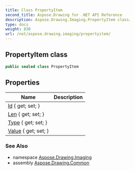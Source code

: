 ```yaml
---
title: Class PropertyItem
second_title: Aspose.Drawing for .NET API Reference
description: Aspose.Drawing.Imaging.PropertyItem class. 
type: docs
weight: 830
url: /net/aspose.drawing.imaging/propertyitem/
---
```

## PropertyItem class

```csharp
public sealed class PropertyItem
```

## Properties

| Name | Description |
| --- | --- |
| [Id](../../aspose.drawing.imaging/propertyitem/id/) { get; set; } |  |
| [Len](../../aspose.drawing.imaging/propertyitem/len/) { get; set; } |  |
| [Type](../../aspose.drawing.imaging/propertyitem/type/) { get; set; } |  |
| [Value](../../aspose.drawing.imaging/propertyitem/value/) { get; set; } |  |

### See Also

* namespace [Aspose.Drawing.Imaging](../../aspose.drawing.imaging/)
* assembly [Aspose.Drawing.Common](../../)


